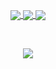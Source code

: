 <!--<p align="center">
  <img align="center" src="https://github-readme-streak-stats.herokuapp.com?user=starfunkel&theme=vue-dark&hide_border=true&date_format=M%20j%5B%2C%20Y%5D" alt="My github stats" />
</p><br><br><br><br><br>
-->
<p align="center">

<a href="https://github.com/starfunkel/get-adinfo">
  <img align="center" src="https://denvercoder1-github-readme-stats.vercel.app/api/pin/?username=starfunkel&repo=get-adinfo&title_color=fff&icon_color=f9f9f9&text_color=9f9f9f&bg_color=151515" />

<a href="https://github.com/starfunkel/Starfunkels-Chainsaw-Repo">
  <img align="center" src="https://denvercoder1-github-readme-stats.vercel.app/api/pin/?username=starfunkel&repo=Starfunkels-Chainsaw-Repo&title_color=fff&icon_color=f9f9f9&text_color=9f9f9f&bg_color=151515" />

<a href="https://github.com/starfunkel/fine_arts">
  <img align="center" src="https://denvercoder1-github-readme-stats.vercel.app/api/pin/?username=starfunkel&repo=fine_arts&title_color=fff&icon_color=f9f9f9&text_color=9f9f9f&bg_color=151515" />

</a></p><br>


<p align="center">
  <img src="https://raw.githubusercontent.com/catppuccin/catppuccin/main/assets/footers/gray0_ctp_on_line.svg?sanitize=true">
</p>
<!--
**starfunkel/starfunkel** is a ✨ _special_ ✨ repository because its `README.md` (this file) appears on your GitHub profile.

Here are some ideas to get you started:

- 🔭 I’m currently working on ...
- 🌱 I’m currently learning ...
- 👯 I’m looking to collaborate on ...
- 🤔 I’m looking for help with ...
- 💬 Ask me about ...
- 📫 How to reach me: ...
- 😄 Pronouns: ...
- ⚡ Fun fact: ...
-->
